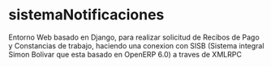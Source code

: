 # sistemaNotificaciones
Entorno Web basado en Django, para realizar solicitud de Recibos de Pago y Constancias de trabajo, haciendo una conexion con SISB (Sistema integral Simon Bolivar que esta basado en OpenERP 6.0) a traves de XMLRPC
